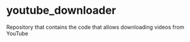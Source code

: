 # youtube_downloader
Repository that contains the code that allows downloading videos from YouTube 
